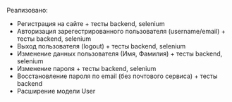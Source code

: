 Реализовано:  
- Регистрация на сайте + тесты backend, selenium  
- Авторизация зарегестрированного пользователя (username/email) + тесты backend, selenium  
- Выход пользователя (logout) + тесты backend, selenium  
- Изменение данных пользователя (Имя, Фамилия) + тесты backend, selenium  
- Изменение пароля + тесты backend, selenium    
- Восстановление пароля по email (без почтового сервиса) + тесты backend  
- Расширение модели User  
